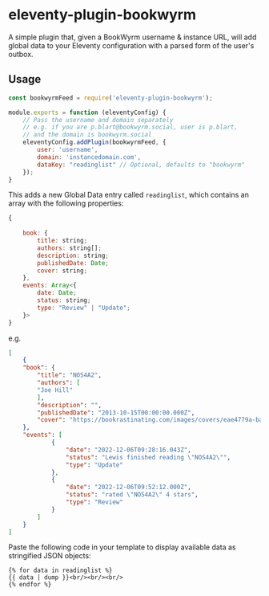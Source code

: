 # eleventy-plugin-bookwyrm

A simple plugin that, given a BookWyrm username & instance URL, will add global data to your Eleventy configuration with a parsed form of the user's outbox.

## Usage

```javascript
const bookwyrmFeed = require('eleventy-plugin-bookwyrm');

module.exports = function (eleventyConfig) {
	// Pass the username and domain separately
	// e.g. if you are p.blart@bookwyrm.social, user is p.blart,
	// and the domain is bookwyrm.social
	eleventyConfig.addPlugin(bookwyrmFeed, {
		user: 'username',
		domain: 'instancedomain.com',
		dataKey: "readinglist" // Optional, defaults to "bookwyrm"
	});
}
```

This adds a new Global Data entry called `readinglist`, which contains an array with the following properties:

```javascript
{
	
	book: {
		title: string;
		authors: string[];
		description: string;
		publishedDate: Date;
		cover: string;
	},
	events: Array<{
		date: Date;
		status: string;
		type: "Review" | "Update";
	}>
}
```

e.g.

```json
[
	{
	"book": {
		"title": "NOS4A2",
		"authors": [
		"Joe Hill"
		],
		"description": "",
		"publishedDate": "2013-10-15T00:00:00.000Z",
		"cover": "https://bookrastinating.com/images/covers/eae4779a-bafd-4514-aa2c-28356ca60b7d.jpeg"
	},
	"events": [
			{
				"date": "2022-12-06T09:28:16.043Z",
				"status": "Lewis finished reading \"NOS4A2\"",
				"type": "Update"
			},
			{
				"date": "2022-12-06T09:52:12.000Z",
				"status": "rated \"NOS4A2\" 4 stars",
				"type": "Review"
			}
		]
	}
]
```

Paste the following code in your template to display available data as stringified JSON objects:

```
{% for data in readinglist %}
{{ data | dump }}<br/><br/><br/>
{% endfor %}
```
